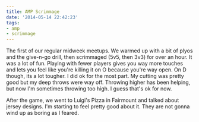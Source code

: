 ```yaml
---
title: AMP Scrimmage
date: '2014-05-14 22:42:23'
tags:
- amp
- scrimmage
---
```


The first of our regular midweek meetups. We warmed up with a bit of plyos and the give-n-go drill, then scrimmaged (5v5, then 3v3) for over an hour. It was a lot of fun. Playing with fewer players gives you way more touches and lets you feel like you're killing it on O because you're way open. On D though, its a lot tougher. I did ok for the most part. My cutting was pretty good but my deep throws were way off. Throwing higher has been helping, but now I'm sometimes throwing too high. I guess that's ok for now.

After the game, we went to Luigi's Pizza in Fairmount and talked about jersey designs. I'm starting to feel pretty good about it. They are not gonna wind up as boring as I feared.
